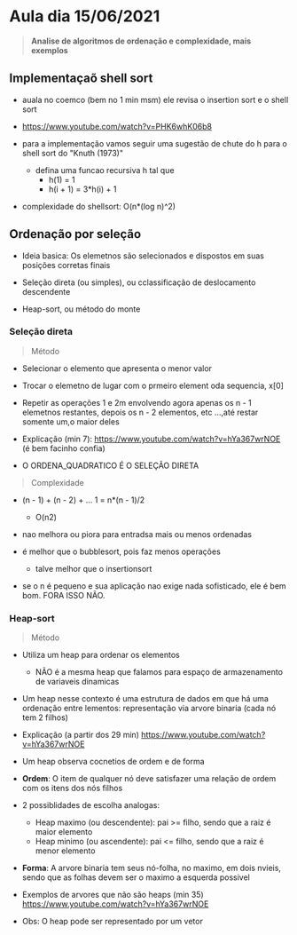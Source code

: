 # Aula dia 15/06/2021
>**Analise de algoritmos de ordenação e complexidade, mais exemplos**

## Implementaçaõ shell sort

* auala no coemco (bem no 1 min msm) ele revisa o insertion sort e o shell sort
* https://www.youtube.com/watch?v=PHK6whK06b8

* para a implementação vamos seguir uma sugestão de chute do h para o shell sort do "Knuth (1973)"
    * defina uma funcao recursiva h tal que 
        * h(1) = 1
        * h(i + 1) = 3*h(i) + 1

* complexidade do shellsort: O(n*(log n)^2)

## Ordenação por seleção

* Ideia basica: Os elemetnos são selecionados e dispostos em suas posições corretas finais

* Seleção direta (ou simples), ou cclassificação de deslocamento descendente

* Heap-sort, ou método do monte

### Seleção direta 

> Método

* Selecionar o elemento que apresenta o menor valor
* Trocar o elemetno de lugar com o prmeiro element oda sequencia, x[0]
* Repetir as operações 1 e 2m envolvendo agora apenas os n - 1 elemetnos restantes, depois os n - 2 elementos, etc ...,até restar somente um,o maior deles

* Explicação (min 7):
https://www.youtube.com/watch?v=hYa367wrNOE
(é bem facinho confia)

* O ORDENA_QUADRATICO É O SELEÇÃO DIRETA

> Complexidade

* (n - 1) + (n - 2) + ... 1 = n*(n - 1)/2 
    * O(n2)

* nao melhora ou piora para entradsa mais ou menos ordenadas

* é melhor que o bubblesort, pois faz menos operações
    * talve melhor que o insertionsort

* se o n é pequeno e sua aplicação nao exige nada sofisticado, ele é bem bom. FORA ISSO NÃO.

### Heap-sort

> Método

* Utiliza um heap para ordenar os elementos 
    * NÃO é a mesma heap que falamos para espaço de armazenamento de variaveis dinamicas

* Um heap nesse contexto é uma estrutura de dados em que há uma ordenação entre lementos: representação via arvore binaria (cada nó tem 2 filhos)

* Explicação (a partir dos 29 min)
https://www.youtube.com/watch?v=hYa367wrNOE

* Um heap observa cocnetios de ordem e de forma

* **Ordem**: O item de qualquer nó deve satisfazer uma relação de ordem com os itens dos nós filhos

* 2 possiblidades de escolha analogas:
    * Heap maximo (ou descendente): pai >= filho, sendo que a raiz é maior elemento
    * Heap minimo (ou ascendente): pai <= filho, sendo que a raiz é menor elemento
    
* **Forma**: A arvore binaria tem seus nó-folha, no maximo, em dois nvieis, sendo que as folhas devem ser o maximo a esquerda possivel

* Exemplos de arvores que não são heaps (min 35)
https://www.youtube.com/watch?v=hYa367wrNOE

* Obs: O heap pode ser representado por um vetor